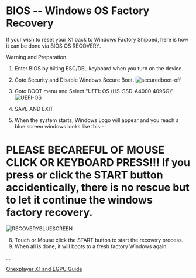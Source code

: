 # BIOS -- Windows OS Factory Recovery
If your wish to reset your X1 back to Windows Factory Shipped, here is how it can be done via BIOS OS RECOVERY.

Warning and Preparation

1. Enter BIOS by hiiting ESC/DEL keyboard when you turn on the device.
2. Goto Security and Disable Windows Secure Boot.
![securedboot-off](https://github.com/davidteosk/Onexplayer-X1-EGPU-Guide/assets/12351598/e2ef3c06-da9a-4aab-8311-8dcb670eca76)


4. Goto BOOT menu and Select "UEFI: OS (HS-SSD-A4000 4096G)"
![UEFI-OS](https://github.com/davidteosk/Onexplayer-X1-EGPU-Guide/assets/12351598/7c80f85b-bec0-4d91-8137-c07f5136ea66)

5. SAVE AND EXIT
6. When the system starts, Windows Logo will appear and you reach a blue screen windows looks like this:-

# PLEASE BECAREFUL OF MOUSE CLICK OR KEYBOARD PRESS!!! If you press or click the START button accidentically, there is no rescue but to let it continue the windows factory recovery.
![RECOVERYBLUESCREEN](https://github.com/davidteosk/Onexplayer-X1-EGPU-Guide/assets/12351598/d47a1b17-e32e-4833-ba76-3aac8330c80c)

8. Touch or Mouse click the START button to start the recovery process.
9. When all is done, it will boots to a fresh factory Windows again.


.
.

[Onexplayer X1 and EGPU Guide](../main/README.md)
